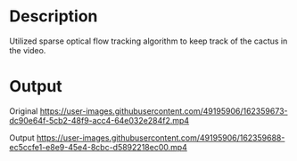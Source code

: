 # Description
Utilized sparse optical flow tracking algorithm to keep track of the cactus in the video.

# Output
Original
https://user-images.githubusercontent.com/49195906/162359673-dc90e64f-5cb2-48f9-acc4-64e032e284f2.mp4

Output
https://user-images.githubusercontent.com/49195906/162359688-ec5ccfe1-e8e9-45e4-8cbc-d5892218ec00.mp4

